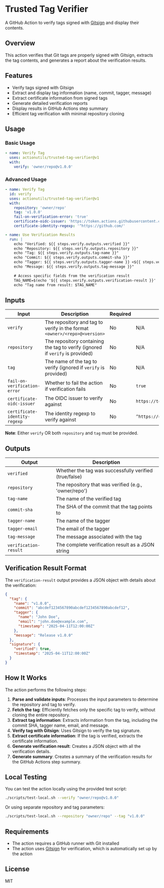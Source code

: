 # Trusted Tag Verifier

A GitHub Action to verify tags signed with [Gitsign](https://github.com/sigstore/gitsign) and display their contents.

## Overview

This action verifies that Git tags are properly signed with Gitsign, extracts the tag contents, and generates a report about the verification results.

## Features

- Verify tags signed with Gitsign
- Extract and display tag information (name, commit, tagger, message)
- Extract certificate information from signed tags
- Generate detailed verification reports
- Display results in GitHub Actions step summary
- Efficient tag verification with minimal repository cloning

## Usage

### Basic Usage

```yaml
- name: Verify Tag
  uses: actionutils/trusted-tag-verifier@v1
  with:
    verify: 'owner/repo@v1.0.0'
```

### Advanced Usage

```yaml
- name: Verify Tag
  id: verify
  uses: actionutils/trusted-tag-verifier@v1
  with:
    repository: 'owner/repo'
    tag: 'v1.0.0'
    fail-on-verification-error: 'true'
    certificate-oidc-issuer: 'https://token.actions.githubusercontent.com'
    certificate-identity-regexp: '^https://github.com/'

- name: Use Verification Results
  run: |
    echo "Verified: ${{ steps.verify.outputs.verified }}"
    echo "Repository: ${{ steps.verify.outputs.repository }}"
    echo "Tag: ${{ steps.verify.outputs.tag-name }}"
    echo "Commit: ${{ steps.verify.outputs.commit-sha }}"
    echo "Tagger: ${{ steps.verify.outputs.tagger-name }} <${{ steps.verify.outputs.tagger-email }}>"
    echo "Message: ${{ steps.verify.outputs.tag-message }}"
    
    # Access specific fields from the verification result
    TAG_NAME=$(echo '${{ steps.verify.outputs.verification-result }}' | jq -r '.tag.name')
    echo "Tag name from result: $TAG_NAME"
```

## Inputs

| Input | Description | Required | Default |
|-------|-------------|----------|---------|
| `verify` | The repository and tag to verify in the format `<owner>/<repo>@<version>` | No | N/A |
| `repository` | The repository containing the tag to verify (ignored if `verify` is provided) | No | N/A |
| `tag` | The name of the tag to verify (ignored if `verify` is provided) | No | N/A |
| `fail-on-verification-error` | Whether to fail the action if verification fails | No | `true` |
| `certificate-oidc-issuer` | The OIDC issuer to verify against | No | `https://token.actions.githubusercontent.com` |
| `certificate-identity-regexp` | The identity regexp to verify against | No | `^https://github.com/` |

**Note**: Either `verify` OR both `repository` and `tag` must be provided.

## Outputs

| Output | Description |
|--------|-------------|
| `verified` | Whether the tag was successfully verified (true/false) |
| `repository` | The repository that was verified (e.g., 'owner/repo') |
| `tag-name` | The name of the verified tag |
| `commit-sha` | The SHA of the commit that the tag points to |
| `tagger-name` | The name of the tagger |
| `tagger-email` | The email of the tagger |
| `tag-message` | The message associated with the tag |
| `verification-result` | The complete verification result as a JSON string |

## Verification Result Format

The `verification-result` output provides a JSON object with details about the verification:

```json
{
  "tag": {
    "name": "v1.0.0",
    "commit": "abcdef1234567890abcdef1234567890abcdef12",
    "tagger": {
      "name": "John Doe",
      "email": "john.doe@example.com",
      "timestamp": "2025-04-11T12:00:00Z"
    },
    "message": "Release v1.0.0"
  },
  "signature": {
    "verified": true,
    "timestamp": "2025-04-11T12:00:00Z"
  }
}
```

## How It Works

The action performs the following steps:

1. **Parse and validate inputs**: Processes the input parameters to determine the repository and tag to verify.
2. **Fetch the tag**: Efficiently fetches only the specific tag to verify, without cloning the entire repository.
3. **Extract tag information**: Extracts information from the tag, including the commit SHA, tagger name, email, and message.
4. **Verify tag with Gitsign**: Uses Gitsign to verify the tag signature.
5. **Extract certificate information**: If the tag is verified, extracts the certificate information.
6. **Generate verification result**: Creates a JSON object with all the verification details.
7. **Generate summary**: Creates a summary of the verification results for the GitHub Actions step summary.

## Local Testing

You can test the action locally using the provided test script:

```bash
./scripts/test-local.sh --verify "owner/repo@v1.0.0"
```

Or using separate repository and tag parameters:

```bash
./scripts/test-local.sh --repository "owner/repo" --tag "v1.0.0"
```

## Requirements

- The action requires a GitHub runner with Git installed
- The action uses [Gitsign](https://github.com/sigstore/gitsign) for verification, which is automatically set up by the action

## License

MIT